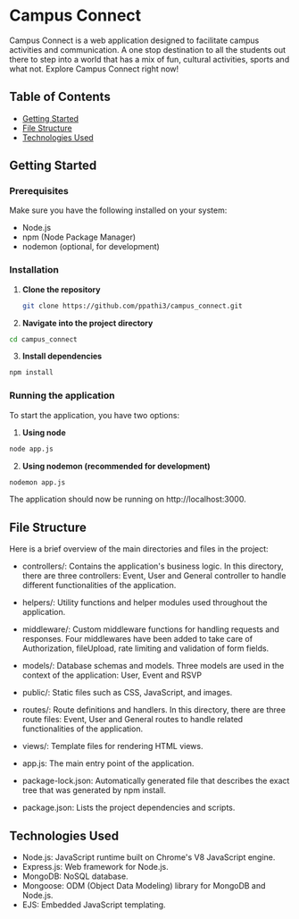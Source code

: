 # Campus Connect

Campus Connect is a web application designed to facilitate campus activities and communication. A one stop destination to all the students out there to step into a world that has a mix of fun, cultural activities, sports and what not. Explore Campus Connect right now!

## Table of Contents
- [Getting Started](#getting-started)
- [File Structure](#file-structure)
- [Technologies Used](#technologies-used)

## Getting Started

### Prerequisites
Make sure you have the following installed on your system:
- Node.js
- npm (Node Package Manager)
- nodemon (optional, for development)

### Installation

1. **Clone the repository**
   ```bash
   git clone https://github.com/ppathi3/campus_connect.git
   ```
2. **Navigate into the project directory**
```bash
cd campus_connect
```
3. **Install dependencies**
```bash
npm install
```


### Running the application
To start the application, you have two options:
1. **Using node**

```bash
node app.js
```

2. **Using nodemon (recommended for development)**

```bash
nodemon app.js
```
The application should now be running on http://localhost:3000.

## File Structure
Here is a brief overview of the main directories and files in the project:

- controllers/: Contains the application's business logic.
In this directory, there are three controllers: Event, User and General controller to handle different functionalities of the application.

- helpers/: Utility functions and helper modules used throughout the application.

- middleware/: Custom middleware functions for handling requests and responses.
Four middlewares have been added to take care of Authorization, fileUpload, rate limiting and validation of form fields.

- models/: Database schemas and models.
Three models are used in the context of the application: User, Event and RSVP

- public/: Static files such as CSS, JavaScript, and images.

- routes/: Route definitions and handlers.
In this directory, there are three route files: Event, User and General routes to handle related functionalities of the application.

- views/: Template files for rendering HTML views.

- app.js: The main entry point of the application.

- package-lock.json: Automatically generated file that describes the exact tree that was generated by npm install.

- package.json: Lists the project dependencies and scripts.

## Technologies Used

- Node.js: JavaScript runtime built on Chrome's V8 JavaScript engine.
- Express.js: Web framework for Node.js.
- MongoDB: NoSQL database.
- Mongoose: ODM (Object Data Modeling) library for MongoDB and Node.js.
- EJS: Embedded JavaScript templating.
